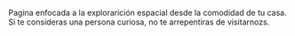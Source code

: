 Pagina enfocada a la explorarición espacial desde la comodidad de tu casa. Si te consideras una persona curiosa, no te arrepentiras de visitarnozs.
